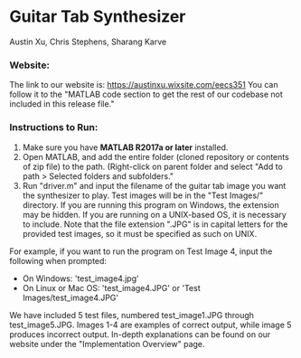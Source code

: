 # Guitar Tab Synthesizer
Austin Xu, Chris Stephens, Sharang Karve

### Website:
The link to our website is: https://austinxu.wixsite.com/eecs351
You can follow it to the "MATLAB code section to get the rest of our codebase not included in this release file."

### Instructions to Run:
1. Make sure you have **MATLAB R2017a or later** installed. 
2. Open MATLAB, and add the entire folder (cloned repository or contents of zip file) to the path. (Right-click on parent folder and select "Add to path > Selected folders and subfolders."
3. Run "driver.m" and input the filename of the guitar tab image you want the synthesizer to play. Test images will be in the "Test Images/" directory. If you are running this program on Windows, the extension may be hidden. If you are running on a UNIX-based OS, it is necessary to include. Note that the file extension ".JPG" is in capital letters for the provided test images, so it must be specified as such on UNIX.

For example, if you want to run the program on Test Image 4, input the following when prompted:
- On Windows: 'test_image4.jpg'
- On Linux or Mac OS: 'test_image4.JPG' or 'Test Images/test_image4.JPG' 

We have included 5 test files, numbered test_image1.JPG through test_image5.JPG. Images 1-4 are examples of correct output, while image 5 produces incorrect output. In-depth explanations can be found on our website under the "Implementation Overview" page.
